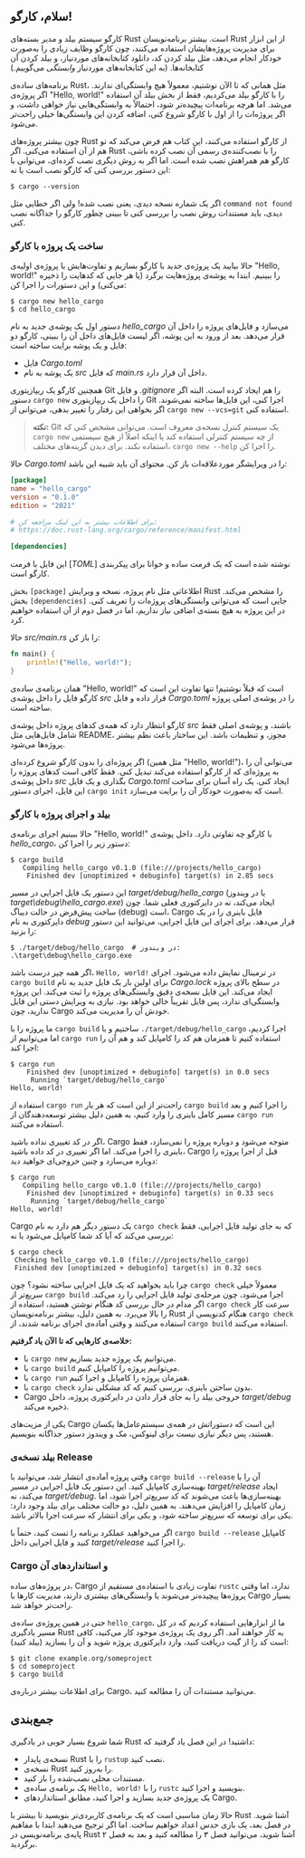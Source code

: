 ## سلام، کارگو!

کارگو سیستم بیلد و مدیر بسته‌های Rust است. بیشتر برنامه‌نویسان Rust از این ابزار برای مدیریت پروژه‌هایشان استفاده می‌کنند، چون کارگو وظایف زیادی را به‌صورت خودکار انجام می‌دهد، مثل بیلد کردن کد، دانلود کتابخانه‌های موردنیاز، و بیلد کردن آن کتابخانه‌ها. (به این کتابخانه‌های موردنیاز _وابستگی_ می‌گوییم.)

برنامه‌های ساده‌ی Rust، مثل همانی که تا الآن نوشتیم، معمولاً هیچ وابستگی‌ای ندارند. اگر پروژه‌ی "Hello, world!" را با کارگو بیلد می‌کردیم، فقط از بخش بیلد آن استفاده می‌شد. اما هرچه برنامه‌ات پیچیده‌تر شود، احتمالاً به وابستگی‌هایی نیاز خواهی داشت، و اگر پروژه‌ات را از اول با کارگو شروع کنی، اضافه کردن این وابستگی‌ها خیلی راحت‌تر می‌شود.

چون بیشتر پروژه‌های Rust از کارگو استفاده می‌کنند، این کتاب هم فرض می‌کند که تو هم از آن استفاده می‌کنی. اگر Rust را با نصب‌کننده‌ی رسمی آن نصب کرده باشی، کارگو هم همراهش نصب شده است. اما اگر به روش دیگری نصب کرده‌ای، می‌توانی با این دستور بررسی کنی که کارگو نصب است یا نه:

```console
$ cargo --version
```

اگر یک شماره نسخه دیدی، یعنی نصب شده! ولی اگر خطایی مثل `command not found` دیدی، باید مستندات روش نصب را بررسی کنی تا ببینی چطور کارگو را جداگانه نصب کنی.

### ساخت یک پروژه با کارگو

حالا بیایید یک پروژه‌ی جدید با کارگو بسازیم و تفاوت‌هایش با پروژه‌ی اولیه‌ی "Hello, world!" را ببینیم. ابتدا به پوشه‌ی پروژه‌هایت برگرد (یا هر جایی که کدهایت را ذخیره می‌کنی) و این دستورات را اجرا کن:

```console
$ cargo new hello_cargo
$ cd hello_cargo
```

دستور اول یک پوشه‌ی جدید به نام _hello_cargo_ می‌سازد و فایل‌های پروژه را داخل آن قرار می‌دهد. بعد از ورود به این پوشه، اگر لیست فایل‌های داخل آن را ببینی، کارگو دو فایل و یک پوشه برایت ساخته است:

- فایل _Cargo.toml_
- یک پوشه به نام _src_ که فایل _main.rs_ داخل آن قرار دارد.

همچنین کارگو یک ریپازیتوری Git و فایل _.gitignore_ را هم ایجاد کرده است. البته اگر دستور `cargo new` را داخل یک ریپازیتوری Git اجرا کنی، این فایل‌ها ساخته نمی‌شوند. اگر بخواهی این رفتار را تغییر بدهی، می‌توانی از `cargo new --vcs=git` استفاده کنی.

> **نکته:** Git یک سیستم کنترل نسخه‌ی معروف است. می‌توانی مشخص کنی که `cargo new` از چه سیستم کنترلی استفاده کند یا اینکه اصلاً از هیچ سیستمی استفاده نکند. برای دیدن گزینه‌های مختلف، `cargo new --help` را اجرا کن.

حالا _Cargo.toml_ را در ویرایشگر موردعلاقه‌ات باز کن. محتوای آن باید شبیه این باشد:

```toml
[package]
name = "hello_cargo"
version = "0.1.0"
edition = "2021"

# برای اطلاعات بیشتر به این لینک مراجعه کن:
# https://doc.rust-lang.org/cargo/reference/manifest.html

[dependencies]
```

این فایل با فرمت [_TOML_] نوشته شده است که یک فرمت ساده و خوانا برای پیکربندی کارگو است.

بخش `[package]` اطلاعاتی مثل نام پروژه، نسخه و ویرایش Rust را مشخص می‌کند. بخش `[dependencies]` جایی است که می‌توانی وابستگی‌های پروژه‌ات را تعریف کنی. در این پروژه به هیچ بسته‌ی اضافی نیاز نداریم، اما در فصل دوم از آن استفاده خواهیم کرد.

حالا _src/main.rs_ را باز کن:

```rust
fn main() {
    println!("Hello, world!");
}
```

همان برنامه‌ی ساده‌ی "Hello, world!" است که قبلاً نوشتیم! تنها تفاوت این است که کارگو فایل را داخل پوشه‌ی _src_ قرار داده و فایل _Cargo.toml_ را در پوشه‌ی اصلی پروژه ساخته است.

کارگو انتظار دارد که همه‌ی کدهای پروژه داخل پوشه‌ی _src_ باشند، و پوشه‌ی اصلی فقط شامل فایل‌هایی مثل README، مجوز، و تنظیمات باشد. این ساختار باعث نظم بیشتر پروژه‌ها می‌شود.

اگر پروژه‌ای را بدون کارگو شروع کرده‌ای (مثل همین "Hello, world!")، می‌توانی آن را به پروژه‌ای که از کارگو استفاده می‌کند تبدیل کنی. فقط کافی است کدهای پروژه را داخل پوشه‌ی _src_ بگذاری و یک فایل _Cargo.toml_ ایجاد کنی. یک راه آسان برای ساخت این فایل، اجرای دستور `cargo init` است که به‌صورت خودکار آن را برایت می‌سازد.

### بیلد و اجرای پروژه با کارگو

حالا ببینیم اجرای برنامه‌ی "Hello, world!" با کارگو چه تفاوتی دارد. داخل پوشه‌ی _hello_cargo_، دستور زیر را اجرا کن:

```console
$ cargo build
   Compiling hello_cargo v0.1.0 (file:///projects/hello_cargo)
    Finished dev [unoptimized + debuginfo] target(s) in 2.85 secs
```

این دستور یک فایل اجرایی در مسیر _target/debug/hello_cargo_ (یا در ویندوز _target\debug\hello_cargo.exe_) ایجاد می‌کند، نه در دایرکتوری فعلی شما. چون ساخت پیش‌فرض در حالت دیباگ (debug) است، Cargo فایل باینری را در یک دایرکتوری به نام _debug_ قرار می‌دهد. برای اجرای این فایل اجرایی، می‌توانید این دستور را بزنید:

```console
$ ./target/debug/hello_cargo  # در ویندوز: .\target\debug\hello_cargo.exe
```

اگر همه چیز درست باشد، `Hello, world!` در ترمینال نمایش داده می‌شود. اجرای `cargo build` برای اولین بار یک فایل جدید به نام _Cargo.lock_ در سطح بالای پروژه ایجاد می‌کند. این فایل نسخه‌ی دقیق وابستگی‌های پروژه را ثبت می‌کند. این پروژه وابستگی‌ای ندارد، پس فایل تقریباً خالی خواهد بود. نیازی به ویرایش دستی این فایل ندارید، چون Cargo خودش آن را مدیریت می‌کند.

ما پروژه را با `cargo build` ساختیم و با `./target/debug/hello_cargo` اجرا کردیم، اما می‌توانیم از `cargo run` استفاده کنیم تا همزمان هم کد را کامپایل کند و هم آن را اجرا کند:

```console
$ cargo run
    Finished dev [unoptimized + debuginfo] target(s) in 0.0 secs
     Running `target/debug/hello_cargo`
Hello, world!
```

استفاده از `cargo run` راحت‌تر از این است که هر بار `cargo build` را اجرا کنیم و بعد مسیر کامل باینری را وارد کنیم، به همین دلیل بیشتر توسعه‌دهندگان از `cargo run` استفاده می‌کنند.

اگر در کد تغییری نداده باشید، Cargo متوجه می‌شود و دوباره پروژه را نمی‌سازد، فقط باینری را اجرا می‌کند. اما اگر تغییری در کد داده باشید، Cargo قبل از اجرا پروژه را دوباره می‌سازد و چنین خروجی‌ای خواهید دید:

```console
$ cargo run
   Compiling hello_cargo v0.1.0 (file:///projects/hello_cargo)
    Finished dev [unoptimized + debuginfo] target(s) in 0.33 secs
     Running `target/debug/hello_cargo`
Hello, world!
```

Cargo یک دستور دیگر هم دارد به نام `cargo check` که به جای تولید فایل اجرایی، فقط بررسی می‌کند که آیا کد شما کامپایل می‌شود یا نه:

```console
$ cargo check
 Checking hello_cargo v0.1.0 (file:///projects/hello_cargo)
 Finished dev [unoptimized + debuginfo] target(s) in 0.32 secs
```

چرا باید بخواهید که یک فایل اجرایی ساخته نشود؟ چون `cargo check` معمولاً خیلی سریع‌تر از `cargo build` اجرا می‌شود، چون مرحله‌ی تولید فایل اجرایی را رد می‌کند. اگر مدام در حال بررسی کد هنگام نوشتن هستید، استفاده از `cargo check` سرعت کار را بالا می‌برد. به همین دلیل، بیشتر برنامه‌نویسان Rust هنگام کدنویسی از `cargo check` استفاده می‌کنند و وقتی آماده‌ی اجرای برنامه شدند، از `cargo build` استفاده می‌کنند.

**خلاصه‌ی کارهایی که تا الآن یاد گرفتیم:**

- با `cargo new` می‌توانیم یک پروژه جدید بسازیم.
- با `cargo build` می‌توانیم پروژه را کامپایل کنیم.
- با `cargo run` همزمان پروژه را کامپایل و اجرا کنیم.
- با `cargo check` بدون ساختن باینری، بررسی کنیم که کد مشکلی ندارد.
- Cargo خروجی بیلد را به جای قرار دادن در دایرکتوری پروژه، داخل _target/debug_ ذخیره می‌کند.

یکی از مزیت‌های Cargo این است که دستوراتش در همه‌ی سیستم‌عامل‌ها یکسان هستند، پس دیگر نیازی نیست برای لینوکس، مک و ویندوز دستور جداگانه بنویسیم.

### بیلد نسخه‌ی Release

وقتی پروژه‌ آماده‌ی انتشار شد، می‌توانید با `cargo build --release` آن را با بهینه‌سازی کامپایل کنید. این دستور یک فایل اجرایی در مسیر _target/release_ ایجاد می‌کند، نه _target/debug_. بهینه‌سازی‌ها باعث می‌شوند که کد سریع‌تر اجرا شود، اما زمان کامپایل را افزایش می‌دهند. به همین دلیل، دو حالت مختلف برای بیلد وجود دارد: یکی برای توسعه که سریع‌تر ساخته شود، و یکی برای انتشار که سرعت اجرا بالاتر باشد.

اگر می‌خواهید عملکرد برنامه را تست کنید، حتماً با `cargo build --release` کامپایل کنید و فایل اجرایی داخل _target/release_ را اجرا کنید.

### Cargo و استانداردهای آن

در پروژه‌های ساده، Cargo تفاوت زیادی با استفاده‌ی مستقیم از `rustc` ندارد، اما وقتی پروژه‌ها پیچیده‌تر می‌شوند یا وابستگی‌های بیشتری دارند، مدیریت کارها با Cargo بسیار راحت‌تر خواهد شد.

حتی در همین پروژه‌ی ساده‌ی `hello_cargo`، ما از ابزارهایی استفاده کردیم که در کل مسیر یادگیری Rust به کار خواهند آمد. اگر روی یک پروژه‌ی موجود کار می‌کنید، کافی است کد را از گیت دریافت کنید، وارد دایرکتوری پروژه شوید و آن را بسازید (بیلد کنید):

```console
$ git clone example.org/someproject
$ cd someproject
$ cargo build
```

برای اطلاعات بیشتر درباره‌ی Cargo، می‌توانید مستندات آن را مطالعه کنید.

## جمع‌بندی

شما شروع بسیار خوبی در یادگیری Rust داشتید! در این فصل یاد گرفتید که:

- نسخه‌ی پایدار Rust را با `rustup` نصب کنید.
- نسخه‌ی Rust را به‌روز کنید.
- مستندات محلی نصب‌شده را باز کنید.
- یک برنامه‌ی ساده‌ی `Hello, world!` را با `rustc` بنویسید و اجرا کنید.
- یک پروژه‌ی جدید بسازید و اجرا کنید، مطابق استانداردهای Cargo.

حالا زمان مناسبی است که یک برنامه‌ی کاربردی‌تر بنویسید تا بیشتر با Rust آشنا شوید. در فصل بعد، یک بازی حدس اعداد خواهیم ساخت. اما اگر ترجیح می‌دهید ابتدا با مفاهیم پایه‌ی برنامه‌نویسی در Rust آشنا شوید، می‌توانید فصل ۳ را مطالعه کنید و بعد به فصل ۲ برگردید.
